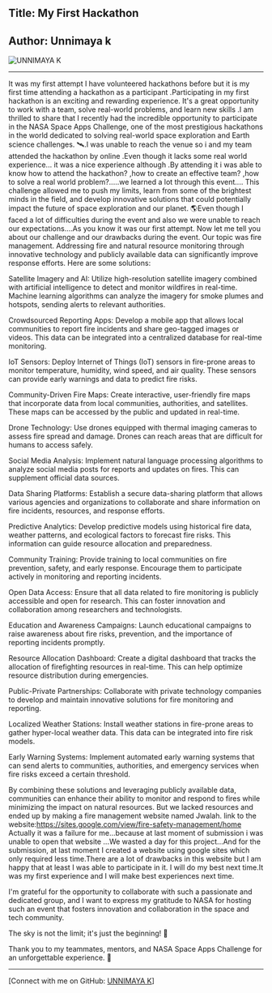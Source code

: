 ## Title: My First Hackathon

## Author: Unnimaya k

![UNNIMAYA K](https://raw.githubusercontent.com/Unnimaya6122004/Failurestories/main/images/unnimaya%20k.jpg)

---


It was my first attempt
I have volunteered hackathons before but it is my first time attending a hackathon as a participant .Participating in my first hackathon is an exciting and rewarding experience. It's a great opportunity to work with a team, solve real-world problems, and learn new skills .I am thrilled to share that I recently had the incredible opportunity to participate in the NASA Space Apps Challenge, one of the most prestigious hackathons in the world dedicated to solving real-world space exploration and Earth science challenges. 🛰️.I was unable to reach the venue so i and my team attended the hackathon by online .Even though it lacks some real world experience... it was a nice experience although .By attending it i was able to know how to attend the hackathon? ,how to create an effective team? ,how to solve a real world problem?.....we learned a lot through this event....
This challenge allowed me to push my limits, learn from some of the brightest minds in the field, and develop innovative solutions that could potentially impact the future of space exploration and our planet. 🌎Even though I faced a lot of difficulties during the event and also we were unable to reach our expectations....As you know it was our first attempt.
Now let me tell you about our challenge and our drawbacks during the event.
Our topic was fire management.
Addressing fire and natural resource monitoring through innovative technology and publicly available data can significantly improve response efforts. Here are some solutions:

Satellite Imagery and AI: Utilize high-resolution satellite imagery combined with artificial intelligence to detect and monitor wildfires in real-time. Machine learning algorithms can analyze the imagery for smoke plumes and hotspots, sending alerts to relevant authorities.

Crowdsourced Reporting Apps: Develop a mobile app that allows local communities to report fire incidents and share geo-tagged images or videos. This data can be integrated into a centralized database for real-time monitoring.

IoT Sensors: Deploy Internet of Things (IoT) sensors in fire-prone areas to monitor temperature, humidity, wind speed, and air quality. These sensors can provide early warnings and data to predict fire risks.

Community-Driven Fire Maps: Create interactive, user-friendly fire maps that incorporate data from local communities, authorities, and satellites. These maps can be accessed by the public and updated in real-time.

Drone Technology: Use drones equipped with thermal imaging cameras to assess fire spread and damage. Drones can reach areas that are difficult for humans to access safely.

Social Media Analysis: Implement natural language processing algorithms to analyze social media posts for reports and updates on fires. This can supplement official data sources.

Data Sharing Platforms: Establish a secure data-sharing platform that allows various agencies and organizations to collaborate and share information on fire incidents, resources, and response efforts.

Predictive Analytics: Develop predictive models using historical fire data, weather patterns, and ecological factors to forecast fire risks. This information can guide resource allocation and preparedness.

Community Training: Provide training to local communities on fire prevention, safety, and early response. Encourage them to participate actively in monitoring and reporting incidents.

Open Data Access: Ensure that all data related to fire monitoring is publicly accessible and open for research. This can foster innovation and collaboration among researchers and technologists.

Education and Awareness Campaigns: Launch educational campaigns to raise awareness about fire risks, prevention, and the importance of reporting incidents promptly.

Resource Allocation Dashboard: Create a digital dashboard that tracks the allocation of firefighting resources in real-time. This can help optimize resource distribution during emergencies.

Public-Private Partnerships: Collaborate with private technology companies to develop and maintain innovative solutions for fire monitoring and reporting.

Localized Weather Stations: Install weather stations in fire-prone areas to gather hyper-local weather data. This data can be integrated into fire risk models.

Early Warning Systems: Implement automated early warning systems that can send alerts to communities, authorities, and emergency services when fire risks exceed a certain threshold.

By combining these solutions and leveraging publicly available data, communities can enhance their ability to monitor and respond to fires while minimizing the impact on natural resources.
But we lacked resources and ended up by making a fire management website named Jwalah.
link to the website:https://sites.google.com/view/fire-safety-management/home
Actually it was a failure for me...because  at last moment of submission i was unable to open that website ...We wasted a day for this project...And for the submission, at last moment I created a website using google sites which only required less time.There are a lot of drawbacks in this website but I am happy that at least I was able to participate in it.
I will do my best next time.It was my first experience and I will make best experiences next  time.

I'm grateful for the opportunity to collaborate with such a passionate and dedicated group, and I want to express my gratitude to NASA for hosting such an event that fosters innovation and collaboration in the space and tech community.

The sky is not the limit; it's just the beginning! 🌠

Thank you to my teammates, mentors, and NASA Space Apps Challenge for an unforgettable experience. 🙌


      
 


---

[Connect with me on GitHub: [UNNIMAYA K](https://github.com/Unnimaya6122004)]
